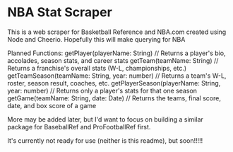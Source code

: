# NBA Stat Scraper

This is a web scraper for Basketball Reference and NBA.com created using Node and Cheerio. Hopefully this will make querying for NBA

Planned Functions:
getPlayer(playerName: String) // Returns a player's bio, accolades, season stats, and career stats
getTeam(teamName: String) // Returns a franchise's overall stats (W-L, championships, etc.)
getTeamSeason(teamName: String, year: number) // Returns a team's W-L, roster, season result, coaches, etc.
getPlayerSeason(playerName: String, year: number) // Returns only a player's stats for that one season
getGame(teamName: String, date: Date) // Returns the teams, final score, date, and box score of a game

More may be added later, but I'd want to focus on building a similar package for BaseballRef and ProFootballRef first.

It's currently not ready for use (neither is this readme), but soon!!!!!

